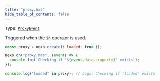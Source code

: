 ```yaml
---
title: "proxy.has"
hide_table_of_contents: false
---
```


Type: [`ProxyEvent`](../../api/classes/ProxyEvent)

Triggered when the `in` operator is used.

```javascript
const proxy = nexo.create({ loaded: true });

nexo.on("proxy.has", (event) => {
  console.log(`Checking if '${event.data.property}' exists`);
});

console.log("loaded" in proxy); // Logs: Checking if 'loaded' exists
```

